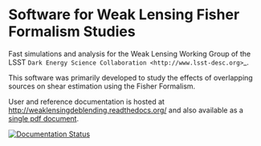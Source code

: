 Software for Weak Lensing Fisher Formalism Studies
============================================

Fast simulations and analysis for the Weak Lensing Working Group of the LSST `Dark Energy Science Collaboration <http://www.lsst-desc.org>`_.

This software was primarily developed to study the effects of overlapping sources on shear estimation using the Fisher Formalism. 

User and reference documentation is hosted at http://weaklensingdeblending.readthedocs.org/ and also available as a [single pdf document](https://readthedocs.org/projects/weaklensingdeblending/downloads/pdf/latest/).

[![Documentation Status](https://readthedocs.org/projects/weaklensingdeblending/badge/?version=latest)](https://readthedocs.org/projects/weaklensingdeblending/?badge=latest)
